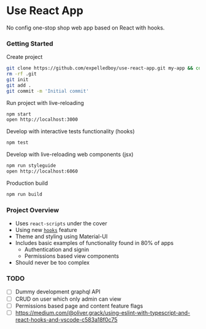 # Use React App

No config one-stop shop web app based on React with hooks.

### Getting Started

Create project

```sh
git clone https://github.com/expelledboy/use-react-app.git my-app && cd $_
rm -rf .git
git init
git add .
git commit -m 'Initial commit'
```

Run project with live-reloading

```sh
npm start
open http://localhost:3000
```

Develop with interactive tests functionality (hooks)

```sh
npm test
```

Develop with live-reloading web components (jsx)

```sh
npm run styleguide
open http://localhost:6060
```

Production build

```sh
npm run build
```

### Project Overview

- Uses `react-scripts` under the cover
- Using new [`hooks`](https://reactjs.org/docs/hooks-intro.html) feature
- Theme and styling using Material-UI
- Includes basic examples of functionality found in 80% of apps
  - Authentication and signin
  - Permissions based view components
- Should never be too complex

### TODO

- [ ] Dummy development graphql API
- [ ] CRUD on user which only admin can view
- [ ] Permissions based page and content feature flags
- [ ] https://medium.com/@oliver.grack/using-eslint-with-typescript-and-react-hooks-and-vscode-c583a18f0c75
